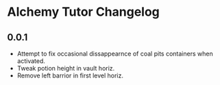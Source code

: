 # Alchemy Tutor Changelog

## 0.0.1

- Attempt to fix occasional dissappearnce of coal pits containers when activated.
- Tweak potion height in vault horiz.
- Remove left barrior in first level horiz.
